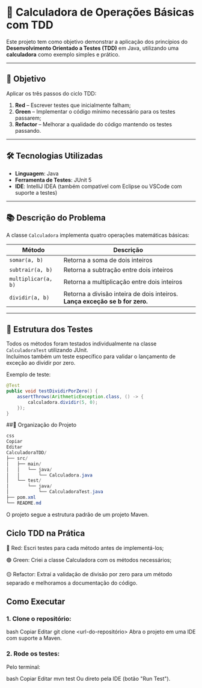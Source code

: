 # 🧮 Calculadora de Operações Básicas com TDD

Este projeto tem como objetivo demonstrar a aplicação dos princípios do **Desenvolvimento Orientado a Testes (TDD)** em Java, utilizando uma **calculadora** como exemplo simples e prático.

---

## 🎯 Objetivo

Aplicar os três passos do ciclo TDD:

1. **Red** – Escrever testes que inicialmente falham;
2. **Green** – Implementar o código mínimo necessário para os testes passarem;
3. **Refactor** – Melhorar a qualidade do código mantendo os testes passando.

---

## 🛠️ Tecnologias Utilizadas

- **Linguagem**: Java
- **Ferramenta de Testes**: JUnit 5
- **IDE**: IntelliJ IDEA (também compatível com Eclipse ou VSCode com suporte a testes)

---

## 📚 Descrição do Problema

A classe `Calculadora` implementa quatro operações matemáticas básicas:

| Método        | Descrição                                      |
|---------------|-----------------------------------------------|
| `somar(a, b)` | Retorna a soma de dois inteiros               |
| `subtrair(a, b)` | Retorna a subtração entre dois inteiros    |
| `multiplicar(a, b)` | Retorna a multiplicação entre dois inteiros |
| `dividir(a, b)` | Retorna a divisão inteira de dois inteiros. **Lança exceção se b for zero.** |

---

## 🧪 Estrutura dos Testes

Todos os métodos foram testados individualmente na classe `CalculadoraTest` utilizando JUnit.  
Incluímos também um teste específico para validar o lançamento de exceção ao dividir por zero.

Exemplo de teste:

```java
@Test
public void testDividirPorZero() {
    assertThrows(ArithmeticException.class, () -> {
        calculadora.dividir(5, 0);
    });
}
```

##🧬 Organização do Projeto
```java
css
Copiar
Editar
CalculadoraTDD/
├── src/
│   ├── main/
│   │   └── java/
│   │       └── Calculadora.java
│   └── test/
│       └── java/
│           └── CalculadoraTest.java
├── pom.xml
└── README.md
```
O projeto segue a estrutura padrão de um projeto Maven.

## Ciclo TDD na Prática
🔴 Red: Escri testes para cada método antes de implementá-los;

🟢 Green: Criei a classe Calculadora com os métodos necessários;

🟡 Refactor: Extraí a validação de divisão por zero para um método separado e melhoramos a documentação do código.

## Como Executar

### 1. Clone o repositório:

bash
Copiar
Editar
git clone <url-do-repositório>
Abra o projeto em uma IDE com suporte a Maven.

### 2. Rode os testes:

Pelo terminal:

bash
Copiar
Editar
mvn test
Ou direto pela IDE (botão "Run Test").
